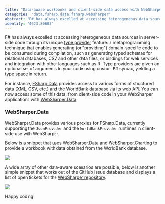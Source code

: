 ```yaml
---
title: "Data-aware workbooks and client-side data access with WebSharper.Data"
categories: "data,fsharp.data,fsharp,websharper"
abstract: "F# has always excelled at accessing heterogeneous data sources in server-side code through its unique type provider feature: a metaprogramming technique that enables generating (or \"providing\") domain-specific code to be consumed during compilation, such as generating typed schemas for relational databases, CSV and other data files, or bindings for web services and integration with other languages such as R. Type providers are given an optional set of arguments in your code using custom F# syntax, yielding a type space in return."
identity: "4623,80603"
---
```

F# has always excelled at accessing heterogeneous data sources in server-side code through its unique [type provider](https://msdn.microsoft.com/en-us/library/hh156509.aspx) feature: a metaprogramming technique that enables generating (or "providing") domain-specific code to be consumed during compilation, such as generating typed schemas for relational databases, CSV and other data files, or bindings for web services and integration with other languages such as R. Type providers are given an optional set of arguments in your code using custom F# syntax, yielding a type space in return.

For instance, [FSharp.Data](http://fsharp.github.io/FSharp.Data) provides access to various forms of structured data (XML, CSV, etc.) and the WorldBank database via its web API. You can now access some of this data, from client-side code in your WebSharper applications with [WebSharper.Data](http://github.com/IntelliFactory/websharper.data).

### WebSharper.Data

WebSharper.Data provides various proxies for FSharp.Data, currently supporting the `JsonProvider` and the `WorldBankProvider` runtimes in client-side use with WebSharper.

Below is a snippet that uses WebSharper.Data and WebSharper.Charting to provide a workbook with data obtained from the WorldBank database.

[![](http://i.imgur.com/ljGHAeCl.png)](http://try.websharper.com/snippet/adam.granicz/00003p)

A wide array of other data-aware scenarios are possible, below is another simple snippet that works out of the GitHub issue database and displays a list of open tickets for the [WebSharper repository](http://github.com/IntelliFactory/websharper).

[![](http://i.imgur.com/6xqISAOl.png)](http://try.websharper.com/snippet/qwe2/00003t)

Happy coding!
